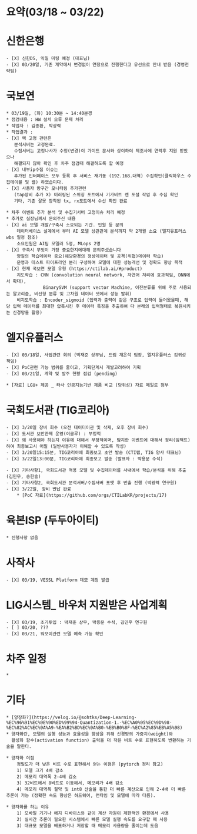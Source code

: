 # 요약(03/18 ~ 03/22)

# 신한은행
    - [X] 신한DS, 익일 미팅 예정 (대표님)
    - [X] 03/20일, 기존 계약에서 변경없이 연장으로 진행한다고 유선으로 안내 받음 (경영전략팀)

# 국보연 
    * 03/19일, (화) 10:30분 ~ 14:40분경 
    * 점검내용 : HW 설치 오류 문제 처리
    * 작업자 : 김종환, 박광력
    * 작업결과 : 
    - [X] 랙 고정 관련은 
       분석서버는 고정완료. 
       수집서버는 고정나사가 수정(변경)이 가이드 문서와 상이하여 제조사에 연락후 지원 받았으나 
       해결되지 않아 확인 후 차주 점검때 해결하도록 할 예정
    - [X] 내부ip수집 이슈는 
       추가된 인터페이스 모두 등록 후 서비스 재기동 (192.168.대역) 수집확인(클릭하우스 수집테이블 및 웹) 하였습미다.
    - [X] 사용자 망구간 모니터링 추가관련 
       (tap장비 추가 X) 미러링된 스위칭 포트에서 기가비트 랜 포설 작업 후 수집 확인
       기타, 기존 잘못 장착된 tx, rx포트에서 수신 확인 완료

    * 차주 이벤트 추가 분석 및 수집기서버 고정이슈 처리 예정
    * 추가로 실장님께서 문의주신 내용
    - [X] ai 모델 개발/구축시 소요되는 기간. 인원 등 문의
        데이터베이스 설계에서 부터 AI 모델 상관관계 분석까지 약 2개월 소요 (엘지유프러스 wbs 일정 참조)
        소요인원은 AI팀 모델러 5명, MLops 2명
    - [X] 구축시 무엇이 가장 중요한지에대해 문의주셨습니다
        양질의 학습데이터 중요(해당환경의 정상데이터 및 공격(위협)데이터 학습)
        운영과 테스트 파이프라인 분리 구성하여 모델에 대한 성능개선 및 정확도 향상 목적
    - [X] 현재 국보연 모델 유형 (https://ctilab.ai/#product)
        지도학습 : CNN (convolution neural network, 자연어 처리에 효과적임, DNN에서 확대), 
                  BinarySVM (support vector Machine, 이진분류를 위해 주로 사용되는 알고리즘, 비선형 분류 및 고차원 데이터 셋에서 성능 발휘)
        비지도학습 : Encoder_sigmoid (입력과 출력이 같은 구조로 입력이 들어왔을때, 해당 입력 데이터를 최대한 압축시킨 후 데이터 특징을 추출하여 다 본래의 입력형태로 복원시키는 신경망을 활용)

# 엘지유플러스
    - [X] 03/18일, 사업관련 회의 (박재준 상무님, 드림 채은석 팀장, 엘지유플러스 김귀성 책임)
    - [X] PoC관련 가능 범위를 줄이고, 기획단계시 개발고려하여 기획
    - [X] 03/21일, 계약 및 발주 현황 점검 (pending)

    * [자료] LGU+ 제공 _ 타사 인공지능기반 제품 비교 (당위성) 자료 메일로 첨부

# 국회도서관 (TIG코리아)
    - [X] 3/20일 장비 회수 (오전 데이터이관 및 삭제, 오후 장비 회수)
    - [X] 도서관 보안관제 운영(이글루) : 부정적
    - [X] 왜 사용해야 하는지 이유에 대해서 부정적이며, 탐지한 이벤트에 대해서 정리(임팩트) 하여 최종보고시 어필 (일반사용자가 이해할 수 있도록 작성)
    - [X] 3/20일15:15분, TIG코리아에 최종보고 초안 발송 (CTI랩, TIG 양사 대표님)
    - [X] 3/22일13:00분, TIG코리아에 최종보고 발송 (발표자 : 박용문 수석)

    - [X] 기타사항1, 국회도서관 적용 모델 및 수집데이터를 사내에서 학습/분석을 위해 추출(김민우, 송한솔)
    - [X] 기타사항2, 국회도서관 분석서버/수집서버 포맷 후 반출 진행 (박광력 연구원)
    - [X] 3/22일, 장비 반납 완료
        * [PoC 자료](https://github.com/orgs/CTILabKR/projects/17)

# 육본ISP (두두아이티)
    * 진행사항 없음

# 사작사
    - [X] 03/19, VESSL Platform 데모 계정 발급 

# LIG시스템_ 바우처 지원받은 사업계획
    - [X] 03/19, 초기투입 : 박재준 상무, 박용문 수석, 김민우 연구원
    - [ ] 03/20, ???
    - [X] 03/21, 워보이관련 모델 예측 가능 확인

# 차주 일정
    * 


# 기타
    * [양장화?](https://velog.io/@sohtks/Deep-Learning-%EC%96%91%EC%9E%90%ED%99%94-Quantization-1.-%EC%A0%95%EC%9D%98-%EC%82%AC%EC%9A%A9-%EA%B2%BD%EC%9A%B0-%EB%B0%8F-%EC%A2%85%EB%A5%98)
    * 양자화란, 모델의 실행 성능과 효율성을 향상을 위해 신경망의 가중치(weight)와 
      활성화 함수(activation function) 출력을 더 작은 비트 수로 표현하도록 변환하는 기술을 말한다.

    * 양자화 이점
        정밀도가 더 낮은 비트 수로 표현해서 얻는 이점은 (pytorch 정리 참고)
        1) 모델 크기 4배 감소
        2) 메모리 대역폭 2-4배 감소
        3) 32비트에서 8비트로 이동해서, 메모리가 4배 감소
        4) 메모리 대역폭 절약 및 int8 산술을 통한 더 빠른 계산으로 인해 2-4배 더 빠른 추론이 가능 (정확한 속도 향상은 하드웨어, 런타임 및 모델에 따라 다름).

    * 양자화를 하는 이유
        1) 모바일 기기나 에지 디바이스와 같이 계산 자원이 제한적인 환경에서 사용
        2) 실시간 추론이 필요한 시스템에서 빠른 모델 실행 속도를 요구할 때 사용
        3) 대규모 모델을 배포하거나 저장할 때 메모리 사용량을 줄이는데 도움
